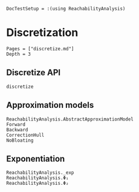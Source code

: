```@meta
DocTestSetup = :(using ReachabilityAnalysis)
```

# Discretization

```@contents
Pages = ["discretize.md"]
Depth = 3
```

## Discretize API

```@docs
discretize
```

## Approximation models

```@docs
ReachabilityAnalysis.AbstractApproximationModel
Forward
Backward
CorrectionHull
NoBloating
```

## Exponentiation

```@docs
ReachabilityAnalysis._exp
ReachabilityAnalysis.Φ₁
ReachabilityAnalysis.Φ₂
```
